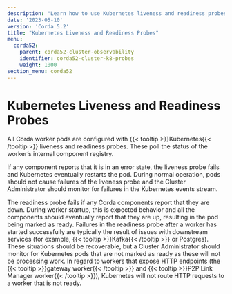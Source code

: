 ```yaml
---
description: "Learn how to use Kubernetes liveness and readiness probes with Corda."
date: '2023-05-10'
version: 'Corda 5.2'
title: "Kubernetes Liveness and Readiness Probes"
menu:
  corda52:
    parent: corda52-cluster-observability
    identifier: corda52-cluster-k8-probes
    weight: 1000
section_menu: corda52
---
```

# Kubernetes Liveness and Readiness Probes

All Corda worker pods are configured with {{< tooltip >}}Kubernetes{{< /tooltip >}} liveness and readiness probes.
These poll the status of the worker’s internal component registry.

If any component reports that it is in an error state, the liveness probe fails and Kubernetes eventually restarts the pod.
During normal operation, pods should not cause failures of the liveness probe and the Cluster Administrator should monitor for failures in the Kubernetes events stream.

The readiness probe fails if any Corda components report that they are down.
During worker startup, this is expected behavior and all the components should eventually report that they are up, resulting in the pod being marked as ready. Failures in the readiness probe after a worker has started successfully are typically the result of issues with downstream services (for example, {{< tooltip >}}Kafka{{< /tooltip >}} or Postgres).
These situations should be recoverable, but a Cluster Administrator should monitor for Kubernetes pods that are not marked as ready as these will not be processing work.
In regard to workers that expose HTTP endpoints (the {{< tooltip >}}gateway worker{{< /tooltip >}} and {{< tooltip >}}P2P Link Manager worker{{< /tooltip >}}), Kubernetes will not route HTTP requests to a worker that is not ready.
